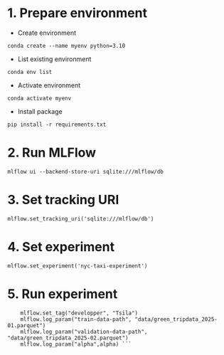 # 1. Prepare environment

- Create environment 

``` conda create --name myenv python=3.10 ```

- List existing environment

``` conda env list ```

- Activate environment

``` conda activate myenv ```

- Install package

 ``` pip install -r requirements.txt ```

# 2. Run MLFlow

``` mlflow ui --backend-store-uri sqlite:///mlflow/db ```

# 3. Set tracking URI

``` mlflow.set_tracking_uri('sqlite:///mlflow/db') ```

# 4. Set experiment

``` mlflow.set_experiment('nyc-taxi-experiment') ```

# 5. Run experiment

``` with mlflow.start_run():
    mlflow.set_tag("developper", "Tsila")
    mlflow.log_param("train-data-path", "data/green_tripdata_2025-01.parquet")
    mlflow.log_param("validation-data-path", "data/green_tripdata_2025-02.parquet")
    mlflow.log_param("alpha",alpha) ```

    